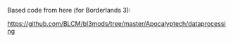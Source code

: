 Based code from here (for Borderlands 3):

https://github.com/BLCM/bl3mods/tree/master/Apocalyptech/dataprocessing